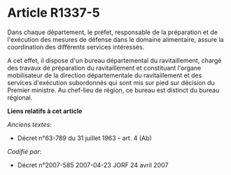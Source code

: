 # Article R1337-5

Dans chaque département, le préfet, responsable de la préparation et de l'exécution des mesures de défense dans le domaine
alimentaire, assure la coordination des différents services intéressés.

A cet effet, il dispose d'un bureau départemental du ravitaillement, chargé des travaux de préparation du ravitaillement et
constituant l'organe mobilisateur de la direction départementale du ravitaillement et des services d'exécution subordonnés
qui sont mis sur pied sur décision du Premier ministre. Au chef-lieu de région, ce bureau est distinct du bureau régional.

**Liens relatifs à cet article**

_Anciens textes_:

  - Décret n°63-789 du 31 juillet 1963 - art. 4 (Ab)

_Codifié par_:

  - Décret n°2007-585 2007-04-23 JORF 24 avril 2007
